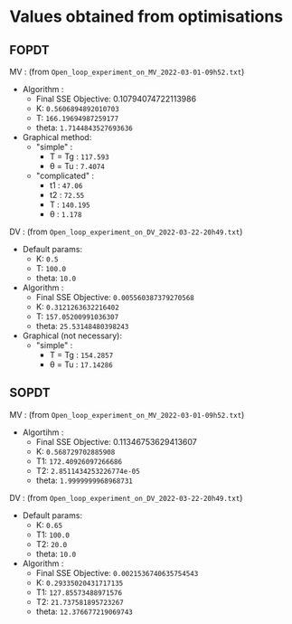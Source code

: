 # Values obtained from optimisations

## FOPDT

MV : (from ```Open_loop_experiment_on_MV_2022-03-01-09h52.txt```)

* Algorithm :
  * Final SSE Objective: 0.10794074722113986  
  * K: ```0.5606894892010703```  
  * T: ```166.19694987259177```  
  * theta: ```1.7144843527693636```  
* Graphical method:
  * "simple" :
    * T = Tg : ```117.593```
    * θ = Tu : ```7.4074```
  * "complicated" :
    * t1 : ```47.06```
    * t2 : ```72.55```
    * T : ```140.195```
    * θ : ```1.178```
    
DV : (from ```Open_loop_experiment_on_DV_2022-03-22-20h49.txt```)

* Default params:
  * K: ```0.5```  
  * T: ```100.0```  
  * theta: ```10.0```
* Algorithm :
  * Final SSE Objective: ```0.005560387379270568```
  * K: ```0.3121263632216402```
  * T: ```157.05200991036307```
  * theta: ```25.53148480398243```
* Graphical (not necessary):
  * "simple" :
    * T = Tg : ```154.2857```
    * θ = Tu : ```17.14286```
    
## SOPDT

MV : (from ```Open_loop_experiment_on_MV_2022-03-01-09h52.txt```)

* Algortihm :
  * Final SSE Objective: 0.11346753629413607  
  * K: ```0.568729702885908```  
  * T1: ```172.40926097266686```  
  * T2: ```2.8511434253226774e-05```  
  * theta: ```1.9999999968968731```  

DV : (from ```Open_loop_experiment_on_DV_2022-03-22-20h49.txt```)
* Default params:
  * K: ```0.65```  
  * T1: ```100.0```  
  * T2: ```20.0```
  * theta: ```10.0```
* Algorithm :
  * Final SSE Objective: ```0.0021536740635754543```
  * K: ```0.29335020431717135```
  * T1: ```127.85573488971576```
  * T2: ```21.737581895723267```
  * theta: ```12.376677219069743```
